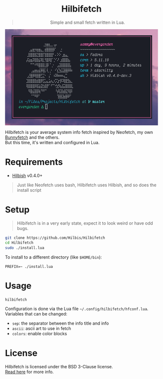 <div align='center'>
<h1>Hilbifetch</h1>
<blockquote>Simple and small fetch written in Lua.</blockquote>
</div>

<img src='preview.png' align='center'>

Hilbifetch is your average system info fetch inspired by Neofetch, my own
[Bunnyfetch](https://github.com/Luvella/Bunnyfetch) and the others.  
But this time, it's written and configured in Lua.

# Requirements
- [Hilbish](https://github.com/Hilbis/Hilbish) v0.4.0+
> Just like Neofetch uses bash, Hilbifetch uses Hilbish,
and so does the install script

# Setup
> Hilbifetch is in a very early state, expect it to look weird or have odd bugs.
```sh
git clone https://github.com/Hilbis/Hilbifetch
cd Hilbifetch
sudo ./install.lua
```

To install to a different directory (like `$HOME/bin`):
```
PREFIX=~ ./install.lua
```

# Usage
`hilbifetch`  

Configuration is done via the Lua file `~/.config/hilbifetch/hfconf.lua`.  
Variables that can be changed:
- `sep`: the separator between the info title and info
- `ascii`: ascii art to use in fetch
- `colors`: enable color blocks

# License
Hilbifetch is licensed under the BSD 3-Clause license.  
[Read here](LICENSE) for more info.
